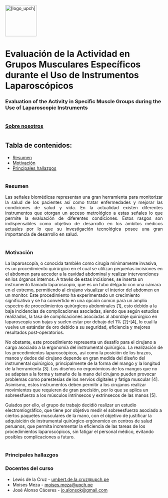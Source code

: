 <img src="https://github.com/EduMV/ISB-G3/assets/101833633/b79b43b0-1b92-4380-a388-ca8bd0e8586c"
     alt=[logo_upch] height="100">
     
# Evaluación de la Actividad en Grupos Musculares Específicos durante el Uso de Instrumentos Laparoscópicos
### Evaluation of the Activity in Specific Muscle Groups during the Use of Laparoscopic Instruments
#
### [Sobre nosotros](https://github.com/EduMV/ISB-G3/blob/main/ISB/Laboratorios/L1_Sobre%20Nosotros/README.md)
#
## Tabla de contenidos:
* [Resumen](https://github.com/EduMV/ISB-G3/blob/main/README.md#resumen)
* [Motivación](https://github.com/EduMV/ISB-G3/blob/main/README.md#motivaci%C3%B3n)
* [Principales hallazgos](https://github.com/EduMV/ISB-G3/blob/main/README.md#principales-hallazgos)


# 
### Resumen
<p align="justify"> Las señales biomédicas representan una gran herramienta para monitorizar la salud de los pacientes así como tratar enfermedades y mejorar las condiciones de salud y vida. En la actualidad existen diferentes instrumentos que otorgan un acceso metrológico a estas señales lo que permite la evaluación de diferentes condiciones. Estos rasgos son indispensables como objetivo de desarrollo en los ámbitos médicos actuales  por lo que su investigación tecnológica posee una gran importancia de desarrollo en salud.</p>

#

### Motivación
La laparoscopía, o conocida también como cirugía minimamente invasiva, es un procedimiento quirúrgico en el cual se utilizan pequeñas incisiones en el abdomen para acceder a la cavidad abdominal y realizar intervenciones en los órganos internos. A través de estas incisiones, se inserta un instrumento llamado laparoscopio, que es un tubo delgado con una cámara en el extremo, permitiendo al cirujano visualizar el interior del abdomen en un monitor. 
Este procedimiento ha experimentado un crecimiento significativo y se ha convertido en una opción común para un amplio espectro de procedimientos quirúrgicos abdominales [1], esto debido a la baja incidencias de complicaciones asociadas, siendo que según estudios realizados, la tasa de complicaciones asociadas al abordaje quirúrgico en laparoscopía son bajas y suelen estar por debajo del 1% [2]-[4], lo cual la vuelve un estándar de oro debido a su seguridad, eficiencia y mejores resultados post-operatorios.

No obstante, este procedimiento representa un desafío para el cirujano a cargo asociado a la ergonomía del instrumental quirúrgico. La realización de los procedimientos laparoscópicos, así como la posición de los brazos, manos y dedos del cirujano depende en gran medida del diseño del instrumental quirúrgico, principalmente de la forma del mango y la longitud de la herramienta [3]. Los diseños no ergonómicos de los mangos que no se adaptan a la forma y tamaño de la mano del cirujano pueden provocar problemas como parestesias de los nervios digitales y fatiga muscular [4]. Asimismo, estos instrumentos deben permitir a los cirujanos realizar movimientos que requieren de gran precisión, por lo que se aplica un sobreesfuerzo a los músculos intrínsecos y extrínsecos de las manos [5]. 

Guíados por ello, el grupo de trabajo decidió realizar un estudio electromiográfico, que tiene por objetivo medir el sobreesfuerzo asociado a ciertos paquetes musculares de la mano, con el objetivo de justificar la adquisición de instrumental quirúrgico ergónomico en centros de salud peruanos, que permita incrementar la eficiencia de las tareas de los procedimientos laparoscópicos, sin fatigar el personal médico, evitando posibles complicaciones a futuro.

# 


     
### Principales hallazgos
     


### Docentes del curso

- Lewis de la Cruz - umbert.de.la.cruz@upch.pe
- Moises Meza - moises.meza@upch.pe
- José Alonso Cáceres - jo.alonsok@gmail.com
